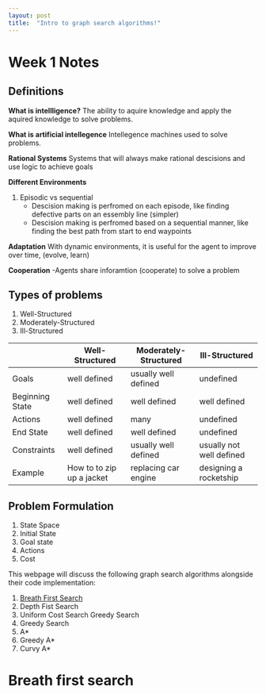 ```yaml
---
layout: post
title:  "Intro to graph search algorithms!"
---
```


# Week 1 Notes

## Definitions 
**What is intellligence?**
The ability to aquire knowledge and apply the aquired knowledge to solve problems.

**What is artificial intellegence**
Intellegence machines used to solve problems.

**Rational Systems**
Systems that will always make rational descisions and use logic to achieve goals 

**Different Environments**
1. Episodic vs sequential 
    - Descision making is perfromed on each episode, like finding defective parts on an essembly line (simpler)
    - Descision making is perfromed based on a sequential manner, like finding the best path from start to end waypoints

**Adaptation** 
With dynamic environments, it is useful for the agent to improve over time, (evolve, learn)

**Cooperation**
-Agents share inforamtion (cooperate) to solve a problem

## Types of problems
1. Well-Structured 
2. Moderately-Structured
3. Ill-Structured 

|                 | Well-Structured           | Moderately-Structured | Ill-Structured           |
|-----------------|---------------------------|-----------------------|--------------------------|
| Goals           | well defined              | usually well defined  | undefined                |
| Beginning State | well defined              | well defined          | well defined             |
| Actions         | well defined              | many                  | undefined                |
| End State       | well defined              | well defined          | undefined                |
| Constraints     | well defined              | usually well defined  | usually not well defined |
| Example         | How to to zip up a jacket | replacing car engine  | designing a rocketship   |


## Problem Formulation
1. State Space
2. Initial State
3. Goal state
4. Actions
5. Cost


This webpage will discuss the following graph search algorithms alongside their code implementation:
1. [Breath First Search](#breath-first-search)
2. Depth Fist Search
3. Uniform Cost Search Greedy Search 
4. Greedy Search
5. A* 
6. Greedy A* 
6. Curvy A*


# Breath first search




